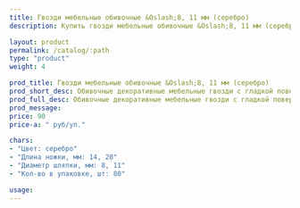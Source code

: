 ```yaml
---
title: Гвозди мебельные обивочные &Oslash;8, 11 мм (серебро)
description: Купить гвозди мебельные обивочные &Oslash;8, 11 мм (серебро) в розницу с доставкой по Москве.

layout: product
permalink: /catalog/:path
type: "product"
weight: 4

prod_title: Гвозди мебельные обивочные &Oslash;8, 11 мм (серебро)
prod_short_desc: Обивочные декоративные мебельные гвозди с гладкой поверхностью. Цвет - серебро.
prod_full_desc: Обивочные декоративные мебельные гвозди с гладкой поверхностью. Цвет - серебро.
prod_message:
price: 90
price-a: " руб/уп."

chars:
- "Цвет: серебро"
- "Длина ножки, мм: 14, 20"
- "Диаметр шляпки, мм: 8, 11"
- "Кол-во в упаковке, шт: 80"

usage:
---
```


